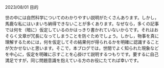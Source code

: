 2023/08/01
目的


世の中には自然科学についてのわかりやすい説明がたくさんあります。しかし，馬鹿な私にはいまいち納得できないことが多くあります。なぜなら，多くの記事では何を（暗に）仮定しているのかはっきり書かれていないからです。それはおそらく文章が冗長になってしまうことを防ぐためでしょう。しかし，物事を真に理解するためには，何を仮定してその結果何が得られるかを明確に認識することが欠かせないと思います。そこで，本ブログでは，世間でよく知られた現象などを中心に，仮定を明確に示すことを心掛けて説明するつもりです。要するに自己満足ですが，同じ問題意識を抱えている方のお役にたてれば幸いです。